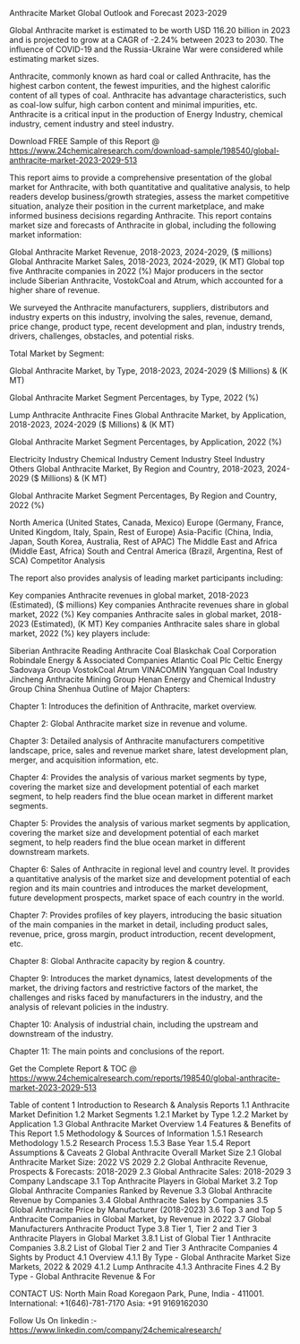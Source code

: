 Anthracite Market Global Outlook and Forecast 2023-2029

Global Anthracite market is estimated to be worth USD 116.20 billion in 2023 and is projected to grow at a CAGR of -2.24% between 2023 to 2030. The influence of COVID-19 and the Russia-Ukraine War were considered while estimating market sizes.

Anthracite, commonly known as hard coal or called Anthracite, has the highest carbon content, the fewest impurities, and the highest calorific content of all types of coal. Anthracite has advantage characteristics, such as coal-low sulfur, high carbon content and minimal impurities, etc. Anthracite is a critical input in the production of Energy Industry, chemical industry, cement industry and steel industry.

Download FREE Sample of this Report @ https://www.24chemicalresearch.com/download-sample/198540/global-anthracite-market-2023-2029-513

This report aims to provide a comprehensive presentation of the global market for Anthracite, with both quantitative and qualitative analysis, to help readers develop business/growth strategies, assess the market competitive situation, analyze their position in the current marketplace, and make informed business decisions regarding Anthracite. This report contains market size and forecasts of Anthracite in global, including the following market information:

Global Anthracite Market Revenue, 2018-2023, 2024-2029, ($ millions)
Global Anthracite Market Sales, 2018-2023, 2024-2029, (K MT)
Global top five Anthracite companies in 2022 (%)
Major producers in the sector include Siberian Anthracite, VostokCoal and Atrum, which accounted for a higher share of revenue.

We surveyed the Anthracite manufacturers, suppliers, distributors and industry experts on this industry, involving the sales, revenue, demand, price change, product type, recent development and plan, industry trends, drivers, challenges, obstacles, and potential risks.

Total Market by Segment:

Global Anthracite Market, by Type, 2018-2023, 2024-2029 ($ Millions) & (K MT)

Global Anthracite Market Segment Percentages, by Type, 2022 (%)

Lump Anthracite
Anthracite Fines
Global Anthracite Market, by Application, 2018-2023, 2024-2029 ($ Millions) & (K MT)

Global Anthracite Market Segment Percentages, by Application, 2022 (%)

Electricity Industry
Chemical Industry
Cement Industry
Steel Industry
Others
Global Anthracite Market, By Region and Country, 2018-2023, 2024-2029 ($ Millions) & (K MT)

Global Anthracite Market Segment Percentages, By Region and Country, 2022 (%)

North America (United States, Canada, Mexico)
Europe (Germany, France, United Kingdom, Italy, Spain, Rest of Europe)
Asia-Pacific (China, India, Japan, South Korea, Australia, Rest of APAC)
The Middle East and Africa (Middle East, Africa)
South and Central America (Brazil, Argentina, Rest of SCA)
Competitor Analysis

The report also provides analysis of leading market participants including:

Key companies Anthracite revenues in global market, 2018-2023 (Estimated), ($ millions)
Key companies Anthracite revenues share in global market, 2022 (%)
Key companies Anthracite sales in global market, 2018-2023 (Estimated), (K MT)
Key companies Anthracite sales share in global market, 2022 (%)
 key players include:

Siberian Anthracite
Reading Anthracite Coal
Blaskchak Coal Corporation
Robindale Energy & Associated Companies
Atlantic Coal Plc
Celtic Energy
Sadovaya Group
VostokCoal
Atrum
VINACOMIN
Yangquan Coal Industry
Jincheng Anthracite Mining Group
Henan Energy and Chemical Industry Group
China Shenhua
Outline of Major Chapters:

Chapter 1: Introduces the definition of Anthracite, market overview.

Chapter 2: Global Anthracite market size in revenue and volume.

Chapter 3: Detailed analysis of Anthracite manufacturers competitive landscape, price, sales and revenue market share, latest development plan, merger, and acquisition information, etc.

Chapter 4: Provides the analysis of various market segments by type, covering the market size and development potential of each market segment, to help readers find the blue ocean market in different market segments.

Chapter 5: Provides the analysis of various market segments by application, covering the market size and development potential of each market segment, to help readers find the blue ocean market in different downstream markets.

Chapter 6: Sales of Anthracite in regional level and country level. It provides a quantitative analysis of the market size and development potential of each region and its main countries and introduces the market development, future development prospects, market space of each country in the world.

Chapter 7: Provides profiles of key players, introducing the basic situation of the main companies in the market in detail, including product sales, revenue, price, gross margin, product introduction, recent development, etc.

Chapter 8: Global Anthracite capacity by region & country.

Chapter 9: Introduces the market dynamics, latest developments of the market, the driving factors and restrictive factors of the market, the challenges and risks faced by manufacturers in the industry, and the analysis of relevant policies in the industry.

Chapter 10: Analysis of industrial chain, including the upstream and downstream of the industry.

Chapter 11: The main points and conclusions of the report.

Get the Complete Report & TOC @ https://www.24chemicalresearch.com/reports/198540/global-anthracite-market-2023-2029-513

Table of content
1 Introduction to Research & Analysis Reports
1.1 Anthracite Market Definition
1.2 Market Segments
1.2.1 Market by Type
1.2.2 Market by Application
1.3 Global Anthracite Market Overview
1.4 Features & Benefits of This Report
1.5 Methodology & Sources of Information
1.5.1 Research Methodology
1.5.2 Research Process
1.5.3 Base Year
1.5.4 Report Assumptions & Caveats
2 Global Anthracite Overall Market Size
2.1 Global Anthracite Market Size: 2022 VS 2029
2.2 Global Anthracite Revenue, Prospects & Forecasts: 2018-2029
2.3 Global Anthracite Sales: 2018-2029
3 Company Landscape
3.1 Top Anthracite Players in Global Market
3.2 Top Global Anthracite Companies Ranked by Revenue
3.3 Global Anthracite Revenue by Companies
3.4 Global Anthracite Sales by Companies
3.5 Global Anthracite Price by Manufacturer (2018-2023)
3.6 Top 3 and Top 5 Anthracite Companies in Global Market, by Revenue in 2022
3.7 Global Manufacturers Anthracite Product Type
3.8 Tier 1, Tier 2 and Tier 3 Anthracite Players in Global Market
3.8.1 List of Global Tier 1 Anthracite Companies
3.8.2 List of Global Tier 2 and Tier 3 Anthracite Companies
4 Sights by Product
4.1 Overview
4.1.1 By Type - Global Anthracite Market Size Markets, 2022 & 2029
4.1.2 Lump Anthracite
4.1.3 Anthracite Fines
4.2 By Type - Global Anthracite Revenue & For

CONTACT US:
North Main Road Koregaon Park, Pune, India - 411001.
International: +1(646)-781-7170
Asia: +91 9169162030

Follow Us On linkedin :- https://www.linkedin.com/company/24chemicalresearch/
